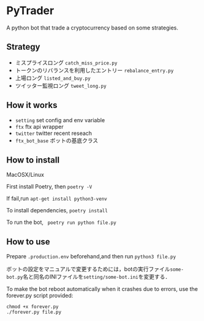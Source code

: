 # PyTrader
A python bot that trade a cryptocurrency based on some strategies.
## Strategy
 - ミスプライスロング `catch_miss_price.py`
 - トークンのリバランスを利用したエントリー `rebalance_entry.py`
 - 上場ロング `listed_and_buy.py`
 - ツイッター監視ロング `tweet_long.py`

## How it works
 - `setting`  set config and env variable
 - `ftx`    ftx api wrapper
 - `twitter`  twitter recent reseach
 - `ftx_bot_base` ボットの基底クラス

## How to install
MacOSX/Linux

First install Poetry, then
`poetry -V`

If fail,run
`apt-get install python3-venv`

To install dependencies,
`poetry install `

To run the bot,
` poetry run python file.py`

## How to use
Prepare `.production.env` beforehand,and then run
`python3 file.py`

ボットの設定をマニュアルで変更するためには，botの実行ファイル`some-bot.py`名と同名のINIファイルを`setting/some-bot.ini`を変更する．

To make the bot reboot automatically when it crashes due to errors, use the forever.py script provided:
```
chmod +x forever.py
./forever.py file.py
```
